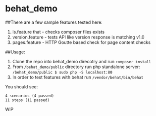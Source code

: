 # behat_demo

##There are a few sample features tested here:

1. ls.feature that - checks composer files exists
2. version.feature - tests API like version response is matching v1.0
3. pages.feature - HTTP Goutte based check for page content checks

##Usage:

1. Clone the repo into behat_demo direcotry and run `composer install` 
2. From `/behat_demo/public` directory run php standalone server: 
`/behat_demo/public $ sudo php -S localhost:80`
3. In order to test features with behat run `/vendor/behat/bin/behat`

You should see:
```
4 scenarios (4 passed)
11 steps (11 passed)
```
WIP
